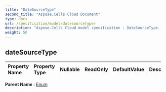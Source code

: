 ```yaml
---
title: "DateSourceType"
second_title: "Aspose.Cells Cloud Document"
type: docs
url: /specification/model/datesourcetype/
description: "Aspose.Cells Cloud model specification : DateSourceType. Effortlessly handle Excel and other spreadsheet documents with features like opening, generating, editing, splitting, merging, comparing, and converting."
weight: 50
---
```


## **dateSourceType**

 

| Property Name | Property Type | Nullable |  ReadOnly | DefaultValue | Description | 
| :- | :- | :- |:- |  :- | :- |

**Parent Name** : [Enum](enum)

